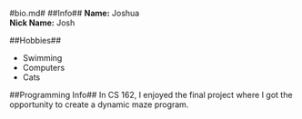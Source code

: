 #bio.md#
##Info##
**Name:** Joshua  
**Nick Name:** Josh  

##Hobbies##
* Swimming
* Computers
* Cats

##Programming Info##
In CS 162, I enjoyed the final project where I got the opportunity to create a dynamic maze program.  
